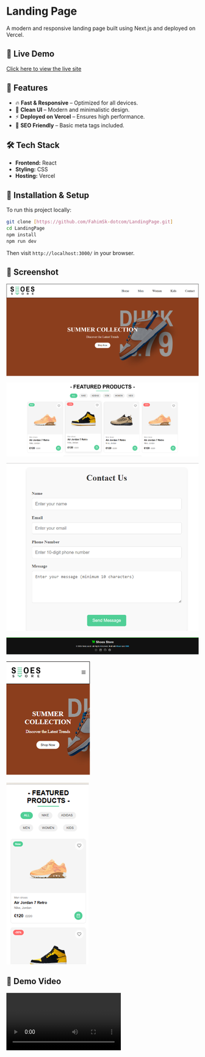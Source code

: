 # Landing Page

A modern and responsive landing page built using Next.js and deployed on Vercel.

## 🚀 Live Demo

[Click here to view the live site](https://landing-page-ochre-sigma-96.vercel.app/)

## 📌 Features

- 🔥 **Fast & Responsive** – Optimized for all devices.
- 🎨 **Clean UI** – Modern and minimalistic design.
- ⚡ **Deployed on Vercel** – Ensures high performance.
- 📜 **SEO Friendly** – Basic meta tags included.

## 🛠 Tech Stack

- **Frontend:**  React
- **Styling:**  CSS 
- **Hosting:** Vercel

## 📂 Installation & Setup

To run this project locally:

```bash
git clone [https://github.com/FahimSk-dotcom/LandingPage.git]
cd LandingPage
npm install
npm run dev
```

Then visit `http://localhost:3000/` in your browser.

## 📸 Screenshot

![Landing Page Screenshot](public/screenshot.png)

![Features Page Screenshot](public/screenshot2.png)

![Contact Page Screenshot](public/screenshot3.1.png)

![Footer Screenshot](public/screenshot3.2.png)

![Mobile View Screenshot](public/screenshot3.png)

![Features Page MobileView Screenshot](public/screenshot4.png)

## 📸 Demo Video

![Demo Video](public/tutorialvideo.mp4)
